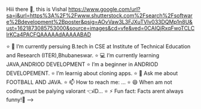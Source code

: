  Hiii there 👋, this is Vishal
https://www.google.com/url?sa=i&url=https%3A%2F%2Fwww.shutterstock.com%2Fsearch%2Fsoftware%2Bdevelopment%2Bposter&psig=AOvVaw3L3FJXuTVlv033DQMp1n8U&ust=1621873085753000&source=images&cd=vfe&ved=0CAIQjRxqFwoTCLClrKCa4PACFQAAAAAdAAAAABAD

⭐ 🔭 I’m currently persuing B.tech in CSE at Institute of Technical Education and Research (ITER),Bhubaneswar.
⭐ 💻 I’m currently learning JAVA,ANDRIOD DEVELOPMENT
⭐ I’m a beginner in ANDRIOD DEVELOPEMENT.
⭐ I’m learnig about cloning apps.
⭐ 💬 Ask me about FOOTBALL AND JAVA.
⭐ 📫 How to reach me: ...
⭐ 😄 When am not coding,must be palying valorant <VAME07> 👈ID...
⭐ ⚡ Fun fact: Facts arent always funny!🙂
-->
